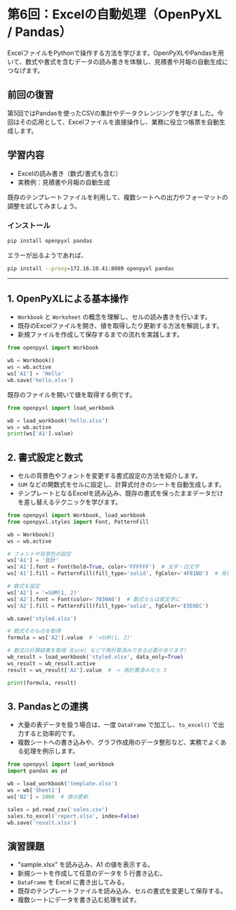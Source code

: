 # 第6回：Excelの自動処理（OpenPyXL / Pandas）

ExcelファイルをPythonで操作する方法を学びます。OpenPyXLやPandasを用いて、数式や書式を含むデータの読み書きを体験し、見積書や月報の自動生成につなげます。

## 前回の復習

第5回ではPandasを使ったCSVの集計やデータクレンジングを学びました。今回はその応用として、Excelファイルを直接操作し、業務に役立つ帳票を自動生成します。

## 学習内容

- Excelの読み書き（数式/書式も含む）
- 実務例：見積書や月報の自動生成

既存のテンプレートファイルを利用して、複数シートへの出力やフォーマットの調整を試してみましょう。

### インストール

```bash
pip install openpyxl pandas
```

エラーが出るようであれば、

```bash
pip install --proxy=172.16.10.41:8080 openpyxl pandas
```

---

## 1. OpenPyXLによる基本操作

- `Workbook` と `Worksheet` の概念を理解し、セルの読み書きを行います。
- 既存のExcelファイルを開き、値を取得したり更新する方法を解説します。
- 新規ファイルを作成して保存するまでの流れを実践します。

```python
from openpyxl import Workbook

wb = Workbook()
ws = wb.active
ws['A1'] = 'Hello'
wb.save('hello.xlsx')
```

既存のファイルを開いて値を取得する例です。

```python
from openpyxl import load_workbook

wb = load_workbook('hello.xlsx')
ws = wb.active
print(ws['A1'].value)
```

## 2. 書式設定と数式

- セルの背景色やフォントを変更する書式設定の方法を紹介します。
- `SUM` などの関数式をセルに設定し、計算式付きのシートを自動生成します。
- テンプレートとなるExcelを読み込み、既存の書式を保ったままデータだけを差し替えるテクニックを学びます。

```python
from openpyxl import Workbook, load_workbook
from openpyxl.styles import Font, PatternFill

wb = Workbook()
ws = wb.active

# フォントや背景色の設定
ws['A1'] = '合計'
ws['A1'].font = Font(bold=True, color='FFFFFF')  # 太字・白文字
ws['A1'].fill = PatternFill(fill_type='solid', fgColor='4F81BD')  # 背景を青に

# 数式を設定
ws['A2'] = '=SUM(1, 2)'
ws['A2'].font = Font(color='7030A0')  # 数式セルは紫文字に
ws['A2'].fill = PatternFill(fill_type='solid', fgColor='E5E0EC')

wb.save('styled.xlsx')

# 数式そのものを取得
formula = ws['A2'].value  # '=SUM(1, 2)'

# 数式の計算結果を取得（Excel などで再計算済みである必要があります）
wb_result = load_workbook('styled.xlsx', data_only=True)
ws_result = wb_result.active
result = ws_result['A2'].value  # -> 再計算済みなら 3

print(formula, result)
```

## 3. Pandasとの連携

- 大量の表データを扱う場合は、一度 `DataFrame` で加工し、`to_excel()` で出力すると効率的です。
- 複数シートへの書き込みや、グラフ作成用のデータ整形など、実務でよくある処理を例示します。

```python
from openpyxl import load_workbook
import pandas as pd

wb = load_workbook('template.xlsx')
ws = wb['Sheet1']
ws['B2'] = 1000  # 値の更新

sales = pd.read_csv('sales.csv')
sales.to_excel('report.xlsx', index=False)
wb.save('result.xlsx')
```

## 演習課題

- "sample.xlsx" を読み込み、A1 の値を表示する。
- 新規シートを作成して任意のデータを 5 行書き込む。
- `DataFrame` を Excel に書き出してみる。
- 既存のテンプレートファイルを読み込み、セルの書式を変更して保存する。
- 複数シートにデータを書き込む処理を試す。
